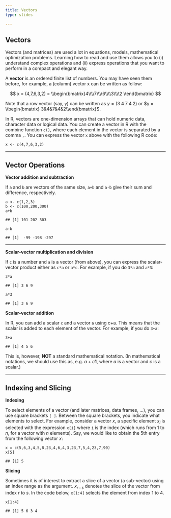 ```yaml
---
title: Vectors
type: slides

---
```

## Vectors

Vectors (and matrices) are used a lot in equations, models, mathematical
optimization problems. Learning how to read and use them allows you to
(i) understand complex operations and (ii) express operations that you
want to perform in a compact and elegant way.

A **vector** is an ordered finite list of numbers. You may have seen
them before, for example, a (column) vector x can be written as follow:

$$ x = (4,7,6,3,2) = \\begin{bmatrix}4\\\\7\\\\6\\\\3\\\\2 \\end{bmatrix} $$

Note that a row vector (say, `y`) can be written as *y* = (3 4 7 4 2) or
$y = \\begin{bmatrix} 3&4&7&4&2\\end{bmatrix}$.

In R, vectors are one-dimension arrays that can hold numeric data,
character data or logical data. You can create a vector in R with the
combine function `c()`, where each element in the vector is separated by
a comma `,`. You can express the vector `x` above with the following R
code:

    x <- c(4,7,6,3,2)

---

## Vector Operations

**Vector addition and subtraction**

If `a` and `b` are vectors of the same size, `a+b` and `a-b` give their
sum and difference, respectively.

    a <- c(1,2,3)
    b <- c(100,200,300)
    a+b

    ## [1] 101 202 303

    a-b

    ## [1]  -99 -198 -297

---

**Scalar-vector multiplication and division**

If `c` is a number and `a` is a vector (from above), you can express the
scalar-vector product either as `c*a` or `a*c`. For example, if you do
`3*a` and `a*3`:

    3*a

    ## [1] 3 6 9

    a*3

    ## [1] 3 6 9

**Scalar-vector addition**

In R, you can add a scalar `c` and a vector `a` using c+a. This means
that the scalar is added to each element of the vector. For example, if
you do `3+a`:

    3+a

    ## [1] 4 5 6

This is, however, **NOT** a standard mathematical notation. (In
mathematical notations, we should use this as, e.g. *a* + *c***1**,
where *a* is a vector and *c* is a scalar.)

---

## Indexing and Slicing

**Indexing**

To select elements of a vector (and later matrices, data frames, …), you
can use square brackets `[ ]`. Between the square brackets, you indicate
what elements to select. For example, consider a vector *x*, a specific
element *x*<sub>*i*</sub> is selected with the expression `x[i]` where
`i` is the index (which runs from 1 to *n*, for a vector with *n*
elements). Say, we would like to obtain the 5th entry from the following
vector *x*:

    x = c(5,6,3,4,5,8,23,4,6,4,3,23,7,5,4,23,7,90)
    x[5]

    ## [1] 5

**Slicing**

Sometimes it is of interest to extract a slice of a vector (a
sub-vector) using an index range as the argument.
*x*<sub>*r* : *s*</sub> denotes the slice of the vector from index *r*
to *s*. In the code below, `x[1:4]` selects the element from index 1 to
4.

    x[1:4]

    ## [1] 5 6 3 4
